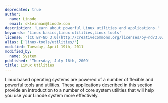 ```yaml
---
deprecated: true
author:
  name: Linode
  email: skleinman@linode.com
description: 'Learn about powerful Linux utilities and applications.'
keywords: 'Linux basics,Linux utilities,Linux tools'
license: '[CC BY-ND 3.0](http://creativecommons.org/licenses/by-nd/3.0/us/)'
alias: ['linux-tools/utilities/']
modified: Tuesday, April 19th, 2011
modified_by:
  name: System
published: 'Thursday, July 16th, 2009'
title: Linux Utilities
---
```


Linux based operating systems are powered of a number of flexible and powerful tools and utilities. These applications described in this section provide an introduction to a number of core system utilities that will help you use your Linode system more effectively.
